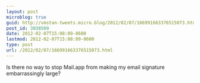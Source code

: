 ```yaml
---
layout: post
microblog: true
guid: http://vmstan-tweets.micro.blog/2012/02/07/166991663376515073.html
post_id: 3038509
date: 2012-02-07T15:08:09-0600
lastmod: 2012-02-07T15:08:09-0600
type: post
url: /2012/02/07/166991663376515073.html
---
```

Is there no way to stop Mail.app from making my email signature embarrassingly large?
